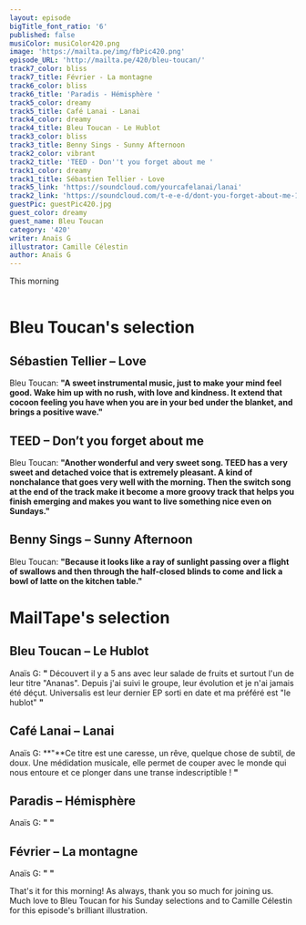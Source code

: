 ```yaml
---
layout: episode
bigTitle_font_ratio: '6'
published: false
musiColor: musiColor420.png
image: 'https://mailta.pe/img/fbPic420.png'
episode_URL: 'http://mailta.pe/420/bleu-toucan/'
track7_color: bliss
track7_title: Février - La montagne
track6_color: bliss
track6_title: 'Paradis - Hémisphère '
track5_color: dreamy
track5_title: Café Lanai - Lanai
track4_color: dreamy
track4_title: Bleu Toucan - Le Hublot
track3_color: bliss
track3_title: Benny Sings - Sunny Afternoon
track2_color: vibrant
track2_title: 'TEED - Don''t you forget about me '
track1_color: dreamy
track1_title: Sébastien Tellier - Love
track5_link: 'https://soundcloud.com/yourcafelanai/lanai'
track2_link: 'https://soundcloud.com/t-e-e-d/dont-you-forget-about-me-1'
guestPic: guestPic420.jpg
guest_color: dreamy
guest_name: Bleu Toucan
category: '420'
writer: Anaïs G
illustrator: Camille Célestin
author: Anaïs G
---
```

<p id="introduction">This morning 
<br><br>

</p>


# Bleu Toucan's selection

## Sébastien Tellier – Love
Bleu Toucan: **"**A sweet instrumental music, just to make your mind feel good. Wake him up with no rush, with love and kindness. It extend that cocoon feeling you have when you are in your bed under the blanket, and brings a positive wave.**"**

## TEED – Don’t you forget about me
Bleu Toucan: **"**Another wonderful and very sweet song. TEED has a very sweet and detached voice that is extremely pleasant. A kind of nonchalance that goes very well with the morning. Then the switch song at the end of the track make it become a more groovy track that helps you finish emerging and makes you want to live something nice even on Sundays.**"**

## Benny Sings – Sunny Afternoon
Bleu Toucan: **"**Because it looks like a ray of sunlight passing over a flight of swallows and then through the half-closed blinds to come and lick a bowl of latte on the kitchen table.**"**


# MailTape's selection

## Bleu Toucan – Le Hublot
Anaïs G: **"** Découvert il y a 5 ans avec leur salade de fruits et surtout l'un de leur titre "Ananas". Depuis j'ai suivi le groupe, leur évolution et je n'ai jamais été déçut. Universalis est leur dernier EP sorti en date et ma préféré est "le hublot" **"**

## Café Lanai – Lanai
Anaïs G: **"**Ce titre est une caresse, un rêve, quelque chose de subtil, de doux. Une médidation musicale, elle permet de couper avec le monde qui nous entoure et ce plonger dans une transe indescriptible ! **"**

## Paradis – Hémisphère
Anaïs G: **"** **"**

## Février – La montagne
Anaïs G: **"** **"**


<p id="outroduction">That's it for this morning! As always, thank you so much for joining us. Much love to Bleu Toucan for his Sunday selections and to Camille Célestin for this episode's brilliant illustration.</p>
